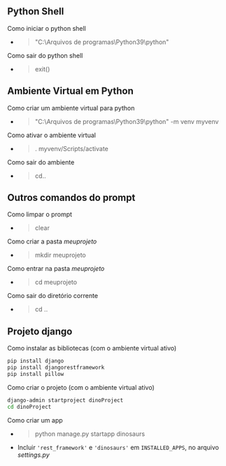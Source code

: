 ## Python Shell

Como iniciar o python shell

- > "C:\Arquivos de programas\Python39\python"

Como sair do python shell

- > exit()

## Ambiente Virtual em Python

Como criar um ambiente virtual para python

- > "C:\Arquivos de programas\Python39\python" -m venv myvenv

Como ativar o ambiente virtual

- > . myvenv/Scripts/activate

Como sair do ambiente

- > cd..


## Outros comandos do prompt

Como limpar o prompt

- > clear

Como criar a pasta _meuprojeto_

- > mkdir meuprojeto

Como entrar na pasta _meuprojeto_

- > cd meuprojeto

Como sair do diretório corrente

- > cd ..

## Projeto django

Como instalar as bibliotecas (com o ambiente virtual ativo)

```bash
pip install django
pip install djangorestframework
pip install pillow
```

Como criar o projeto (com o ambiente virtual ativo)

```bash
django-admin startproject dinoProject
cd dinoProject
```

Como criar um app

- > python manage.py startapp dinosaurs
- Incluir `'rest_framework'` e `'dinosaurs'` em `INSTALLED_APPS`, no arquivo _settings.py_
